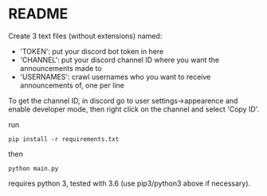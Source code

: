 # README

Create 3 text files (without extensions) named:

- 'TOKEN': put your discord bot token in here
- 'CHANNEL': put your discord channel ID where you want the announcements made to
- 'USERNAMES': crawl usernames who you want to receive announcements of, one per line

To get the channel ID, in discord go to user settings->appearence and enable developer mode, then right click on the channel and select 'Copy ID'.

run

    pip install -r requirements.txt

then

    python main.py

requires python 3, tested with 3.6 (use pip3/python3 above if necessary).
